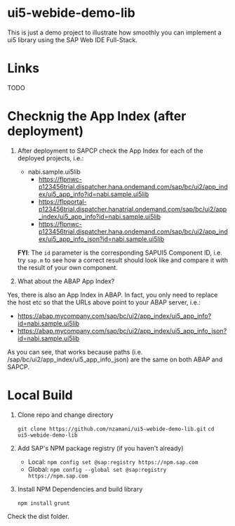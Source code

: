 # ui5-webide-demo-lib

This is just a demo project to illustrate how smoothly you can implement a ui5 library using the SAP Web IDE Full-Stack.

# Links
TODO

# Checknig the App Index (after deployment)

1. After deployment to SAPCP check the App Index for each of the deployed projects, i.e.:
    - nabi.sample.ui5lib
	    - https://flpnwc-p123456trial.dispatcher.hana.ondemand.com/sap/bc/ui2/app_index/ui5_app_info?id=nabi.sample.ui5lib
		- https://flpportal-p123456trial.dispatcher.hanatrial.ondemand.com/sap/bc/ui2/app_index/ui5_app_info?id=nabi.sample.ui5lib
		- https://flpnwc-p123456trial.dispatcher.hana.ondemand.com/sap/bc/ui2/app_index/ui5_app_info_json?id=nabi.sample.ui5lib


	
	**FYI**: The `id` parameter is the corresponding SAPUI5 Component ID, i.e. try `sap.m` to see how a correct result should look like and compare it with the result of your own component.

1. What about the ABAP App Index?

Yes, there is also an App Index in ABAP. In fact, you only need to replace the host etc so that the URLs above point to your ABAP server, i.e.:

- https://abap.mycompany.com/sap/bc/ui2/app_index/ui5_app_info?id=nabi.sample.ui5lib
- https://abap.mycompany.com/sap/bc/ui2/app_index/ui5_app_info_json?id=nabi.sample.ui5lib

As you can see, that works because paths (i.e. /sap/bc/ui2/app_index/ui5_app_info_json) are the same on both ABAP and SAPCP.

# Local Build

1. Clone repo and change directory

    `git clone https://github.com/nzamani/ui5-webide-demo-lib.git`
    `cd ui5-webide-demo-lib`

1. Add SAP's NPM package registry (if you haven't already)
    - Local: `npm config set @sap:registry https://npm.sap.com`
	- Global: `npm config --global set @sap:registry https://npm.sap.com`

1. Install NPM Dependencies and build library

    `npm install`
    `grunt`

Check the dist folder.

